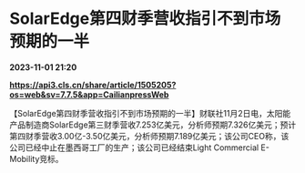 # SolarEdge第四财季营收指引不到市场预期的一半

**2023-11-01 21:20**

**https://api3.cls.cn/share/article/1505205?os=web&sv=7.7.5&app=CailianpressWeb**

【SolarEdge第四财季营收指引不到市场预期的一半】财联社11月2日电，太阳能产品制造商SolarEdge第三财季营收7.253亿美元，分析师预期7.326亿美元；预计第四财季营收3.00亿-3.50亿美元，分析师预期7.189亿美元；该公司CEO称，该公司已经中止在墨西哥工厂的生产；该公司已经结束Light Commercial E-Mobility竞标。